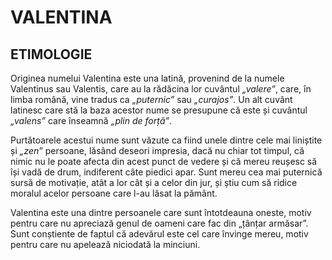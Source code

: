 # **VALENTINA**

## ETIMOLOGIE

Originea numelui Valentina este una latină, provenind de la numele Valentinus sau Valentis, care au la rădăcina lor cuvântul *„valere”*, care, în limba română, vine tradus ca *„puternic”* sau *„curajos”*. Un alt cuvânt latinesc care stă la baza acestor nume se presupune că este și cuvântul *„valens”* care înseamnă *„plin de forță”*.

 Purtătoarele acestui nume sunt văzute ca fiind unele dintre cele mai liniștite și *„zen”* persoane, lăsând deseori impresia, dacă nu chiar tot timpul, că nimic nu le poate afecta din acest punct de vedere și că mereu reușesc să își vadă de drum, indiferent câte piedici apar. Sunt mereu cea mai puternică sursă de motivație, atât a lor cât și a celor din jur, și știu cum să ridice moralul acelor persoane care l-au lăsat la pământ.

Valentina este una dintre persoanele care sunt întotdeauna oneste, motiv pentru care nu apreciază genul de oameni care fac din „țânțar armăsar”. Sunt conștiente de faptul că adevărul este cel care învinge mereu, motiv pentru care nu apelează niciodată la minciuni.

